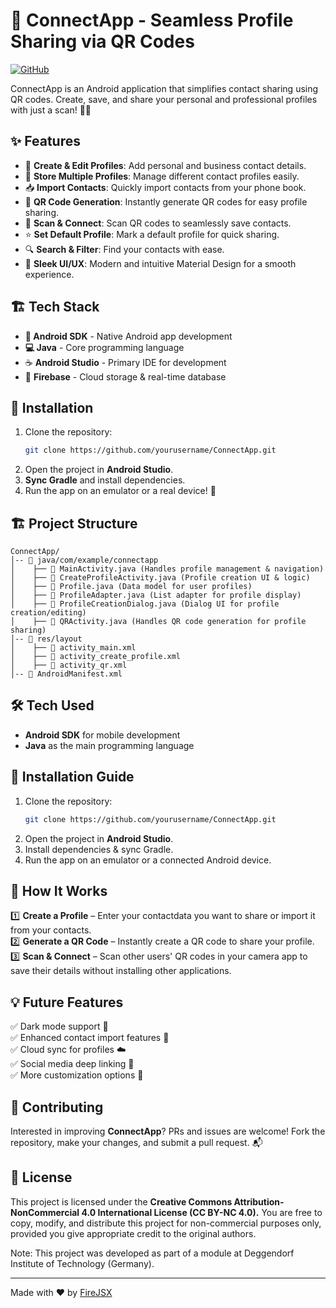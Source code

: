 # 🚀 ConnectApp - Seamless Profile Sharing via QR Codes

[![GitHub](https://img.shields.io/badge/GitHub-ConnectApp-blue?style=flat&logo=github)](https://github.com/firejsx/ConnectApp)

ConnectApp is an Android application that simplifies contact sharing using QR codes. Create, save, and share your personal and professional profiles with just a scan! 📱🔗

## ✨ Features
- 📇 **Create & Edit Profiles**: Add personal and business contact details.
- 📜 **Store Multiple Profiles**: Manage different contact profiles easily.
- 📥 **Import Contacts**: Quickly import contacts from your phone book.
- 📸 **QR Code Generation**: Instantly generate QR codes for easy profile sharing.
- 📡 **Scan & Connect**: Scan QR codes to seamlessly save contacts.
- ⭐ **Set Default Profile**: Mark a default profile for quick sharing.
- 🔍 **Search & Filter**: Find your contacts with ease.
- 🎨 **Sleek UI/UX**: Modern and intuitive Material Design for a smooth experience.

## 🏗️ Tech Stack
- **📱 Android SDK** - Native Android app development
- **💻 Java** - Core programming language
- ☕ **Android Studio** - Primary IDE for development
- 📲 **Firebase** - Cloud storage & real-time database

## 📌 Installation
1. Clone the repository:  
   ```bash
   git clone https://github.com/yourusername/ConnectApp.git
   ```
2. Open the project in **Android Studio**.
3. **Sync Gradle** and install dependencies.
4. Run the app on an emulator or a real device! 🚀

## 🏗️ Project Structure
```
ConnectApp/
│-- 📁 java/com/example/connectapp
│    ├── 📄 MainActivity.java (Handles profile management & navigation)
│    ├── 📄 CreateProfileActivity.java (Profile creation UI & logic)
│    ├── 📄 Profile.java (Data model for user profiles)
│    ├── 📄 ProfileAdapter.java (List adapter for profile display)
│    ├── 📄 ProfileCreationDialog.java (Dialog UI for profile creation/editing)
│    ├── 📄 QRActivity.java (Handles QR code generation for profile sharing)
│-- 📁 res/layout
│    ├── 📄 activity_main.xml
│    ├── 📄 activity_create_profile.xml
│    ├── 📄 activity_qr.xml
│-- 📄 AndroidManifest.xml
```

## 🛠️ Tech Used
- **Android SDK** for mobile development
- **Java** as the main programming language

## 🚀 Installation Guide
1. Clone the repository:
   ```bash
   git clone https://github.com/yourusername/ConnectApp.git
   ```
2. Open the project in **Android Studio**.
3. Install dependencies & sync Gradle.
4. Run the app on an emulator or a connected Android device.

## 🚀 How It Works
1️⃣ **Create a Profile** – Enter your contactdata you want to share or import it from your contacts.  
2️⃣ **Generate a QR Code** – Instantly create a QR code to share your profile.  
3️⃣ **Scan & Connect** – Scan other users' QR codes in your camera app to save their details without installing other applications.  

## 💡 Future Features
✅ Dark mode support 🌙  
✅ Enhanced contact import features 📲  
✅ Cloud sync for profiles ☁️  
✅ Social media deep linking 🔗  
✅ More customization options 🎨

## 🤝 Contributing
Interested in improving **ConnectApp**? PRs and issues are welcome! Fork the repository, make your changes, and submit a pull request. 📬

## 📜 License
This project is licensed under the **Creative Commons Attribution-NonCommercial 4.0 International License (CC BY-NC 4.0).**
You are free to copy, modify, and distribute this project for non-commercial purposes only, provided you give appropriate credit to the original authors.

Note: This project was developed as part of a module at Deggendorf Institute of Technology (Germany).

---
Made with ❤️ by [FireJSX](https://github.com/firejsx)

```
